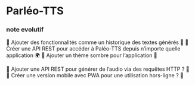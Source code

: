 # Parléo-TTS


### note evolutif

🔹 Ajouter des fonctionnalités comme un historique des textes générés 📝
🔹 Créer une API REST pour accéder à Paléo-TTS depuis n’importe quelle application 🌍
🔹 Ajouter un thème sombre pour l’application 🌙

🔹 Ajouter une API REST pour générer de l’audio via des requêtes HTTP ? 🔗
🔹 Créer une version mobile avec PWA pour une utilisation hors-ligne ? 📱